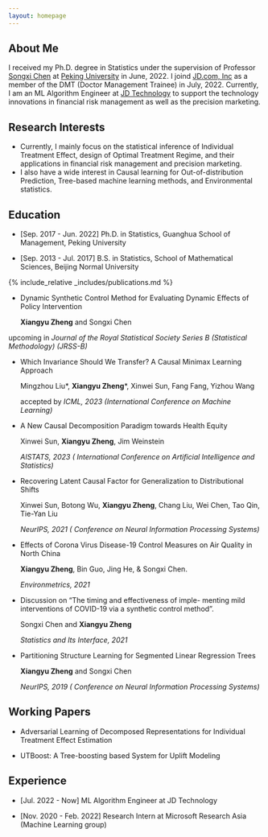 ```yaml
---
layout: homepage
---
```


## About Me
 
I received my Ph.D. degree in Statistics under the supervision of Professor [Songxi Chen](https://songxichen.com) at [Peking University](https://www.pku.edu.cn) in June, 2022.
I joind [JD.com, Inc](https://corporate.jd.com) as a member of the DMT (Doctor Management Trainee) in July, 2022.
Currently,
I am an ML Algorithm Engineer at [JD Technology](https://www.jdt.com.cn/about) to support the technology innovations in financial risk management as well as the precision marketing.


## Research Interests

- Currently, I mainly focus on the statistical inference of Individual Treatment Effect, design of Optimal Treatment Regime, and their applications in financial risk management and precision marketing.
- I also have a wide interest in Causal learning for Out-of-distribution Prediction, Tree-based machine learning methods, and Environmental statistics.


## Education

- [Sep. 2017 - Jun. 2022] Ph.D. in Statistics, Guanghua School of Management, Peking University 
   

- [Sep. 2013 - Jul. 2017] B.S. in Statistics, School of Mathematical Sciences, Beijing Normal University



{% include_relative _includes/publications.md %}


- Dynamic Synthetic Control Method for Evaluating Dynamic Effects of Policy Intervention

  **Xiangyu Zheng** and Songxi Chen

 upcoming in *Journal of the Royal Statistical Society Series B (Statistical Methodology) (JRSS-B)*

- Which Invariance Should We Transfer? A Causal Minimax Learning Approach 

  Mingzhou Liu*, **Xiangyu Zheng***, Xinwei Sun, Fang Fang, Yizhou Wang 
    
   accepted by *ICML, 2023 (International Conference on Machine Learning)*

- A New Causal Decomposition Paradigm towards Health Equity

   Xinwei Sun, **Xiangyu Zheng**, Jim Weinstein

    *AISTATS, 2023 ( International Conference on Artificial Intelligence and Statistics)*



- Recovering Latent Causal Factor for Generalization to Distributional Shifts
  
  Xinwei Sun, Botong Wu, **Xiangyu Zheng**, Chang Liu, Wei Chen, Tao Qin, Tie-Yan Liu

    *NeurIPS, 2021 ( Conference on Neural Information Processing Systems)*



- Effects of Corona Virus Disease-19 Control Measures on Air Quality in North China
  
    **Xiangyu Zheng**, Bin Guo, Jing He, & Songxi Chen. 

    *Environmetrics, 2021*

- Discussion on “The timing and effectiveness of imple- menting mild interventions of COVID-19 via a synthetic control method”. 
  
  Songxi Chen and **Xiangyu Zheng**

   *Statistics and Its Interface, 2021*



- Partitioning Structure Learning for Segmented Linear Regression Trees 

    **Xiangyu Zheng** and Songxi Chen

  *NeurIPS, 2019 ( Conference on Neural Information Processing Systems)*

## Working Papers
- Adversarial Learning of Decomposed Representations for Individual Treatment Effect Estimation

- UTBoost: A Tree-boosting based System for Uplift Modeling


## Experience
- [Jul. 2022 - Now] ML Algorithm Engineer at JD Technology

- [Nov. 2020 - Feb. 2022] Research Intern at Microsoft Research Asia (Machine Learning group)

